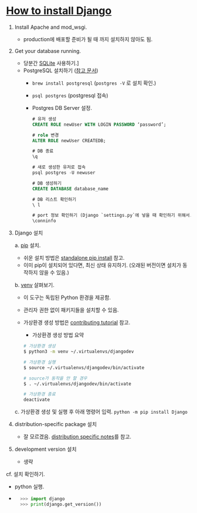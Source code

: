 # [How to install Django](https://docs.djangoproject.com/en/4.0/topics/install/#how-to-install-django)

1. Install Apache and mod_wsgi.
    - production에 배포할 준비가 될 때 까지 설치하지 않아도 됨.

2. Get your database running.
    - 당분간 [SQLite](https://www.sqlite.org/index.html) 사용하기.]
    - PostgreSQL 설치하기 ([참고 문서](https://www.sqlshack.com/setting-up-a-postgresql-database-on-mac/))
      - `brew install postgresql`
      (`postgres -V` 로 설치 확인.)
      - `psql postgres` (postgresql 접속)
      - Postgres DB Server 설정.

        ```sql
        # 유저 생성 
        CREATE ROLE newUser WITH LOGIN PASSWORD ‘password’;

        # role 변경 
        ALTER ROLE newUser CREATEDB;

        # DB 종료
        \q

        # 새로 생성한 유저로 접속 
        psql postgres -U newuser
        
        # DB 생성하기
        CREATE DATABASE database_name 

        # DB 리스트 확인하기 
        \ l

        # port 정보 확인하기 (Django `settings.py`에 넣을 때 확인하기 위해서.)
        \conninfo
        ```

3. Django 설치

    a. [pip](https://pip.pypa.io/en/stable/) 설치.
  
    - 쉬운 설치 방법은 [standalone pip install](https://pip.pypa.io/en/latest/installation/) 참고.
    - 이미 pip이 설치되어 있다면, 최신 상태 유지하기. (오래된 버전이면 설치가 동작하지 않을 수 있음.)

    b. [venv](https://docs.python.org/3/tutorial/venv.html) 살펴보기.

    - 이 도구는 독립된 Python 환경을 제공함.
    - 관리자 권한 없이 패키지들을 설치할 수 있음.
    - 가상환경 생성 방법은 [contributing tutorial](https://docs.djangoproject.com/en/4.0/intro/contributing/) 참고.
        - 가상환경 생성 방법 요약  

        ```bash
        # 가상환경 생성
        $ python3 -m venv ~/.virtualenvs/djangodev

        # 가상환경 실행
        $ source ~/.virtualenvs/djangodev/bin/activate
        
        # source가 동작을 안 할 경우 
        $ . ~/.virtualenvs/djangodev/bin/activate

        # 가상환경 종료
        deactivate
        ```

    c. 가상환경 생성 및 실행 후 아래 명령어 입력.
        `python -m pip install Django`

4. distribution-specific package 설치
    - 잘 모르겠음. [distribution specific notes](https://docs.djangoproject.com/en/4.0/misc/distributions/)를 참고.

5. development version 설치
    - 생략

cf. 설치 확인하기.

- python 실행.

- ```python
    >>> import django
    >>> print(django.get_version())
    ```
